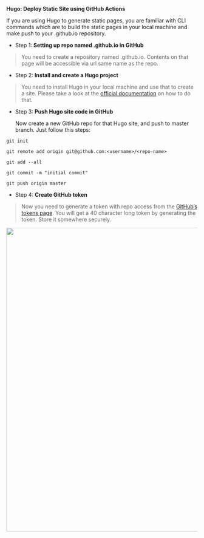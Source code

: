 **Hugo: Deploy Static Site using GitHub Actions**
<P>
If you are using Hugo to generate static pages, you are familiar with CLI commands which are to build the static pages in your local machine and make push to your <username>.github.io repository.

</P>

- Step 1: **Setting up repo named <username>.github.io in GitHub**
> You need to create a repository named <your GitHub username>.github.io. Contents on that page will be accessible via url same name as the repo.

- Step 2: **Install and create a Hugo project**
> You need to install Hugo in your local machine and use that to create a site. Please take a look at the [official documentation](https://gohugo.io/getting-started/quick-start/) on how to do that.
- Step 3: **Push Hugo site code in GitHub**
  <P>
    Now create a new GitHub repo for that Hugo site, and push to master branch. Just follow this steps:
  </P>
  
 ```
 git init
 ```
 ```
git remote add origin git@github.com:<username>/<repo-name>
```
  ```
git add --all
 ```
  ```
git commit -m "initial commit"
```
  ```
git push origin master
  
 ```
  
 - Step 4: **Create GitHub token**
  
  > Now you need to generate a token with repo access from the [GitHub’s tokens page](https://github.com/settings/tokens/new). You will get a 40 character long token by generating the token. Store it somewhere securely.
  <p align="center">
  <img src="https://ruddra.com/content/images/2020/03/github_token_hu7fba9da1679ce4a56c592454604cb9c1_173034_720x0_resize_q100_box.jpg" width=800px;>
  </p>
